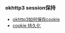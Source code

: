 ### okhttp3 session保持
- [okhttp3如何保存cookie](https://www.jianshu.com/p/5e1f79c450ff)
- [cookie 持久化](https://blog.csdn.net/chen19960724/article/details/52355820)